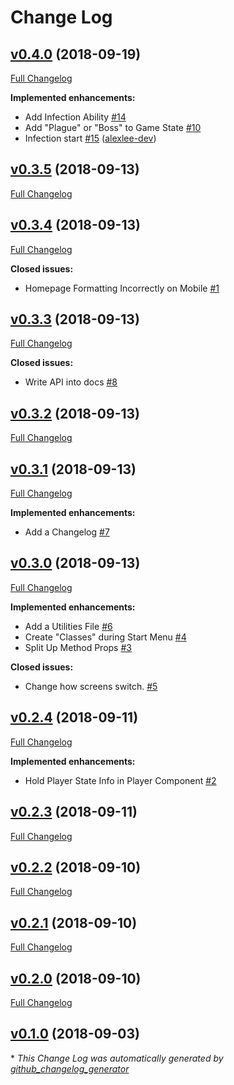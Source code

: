 # Change Log

## [v0.4.0](https://github.com/alexlee-dev/splague/tree/v0.4.0) (2018-09-19)
[Full Changelog](https://github.com/alexlee-dev/splague/compare/v0.3.5...v0.4.0)

**Implemented enhancements:**

- Add Infection Ability [\#14](https://github.com/alexlee-dev/splague/issues/14)
- Add "Plague" or "Boss" to Game State [\#10](https://github.com/alexlee-dev/splague/issues/10)
- Infection start [\#15](https://github.com/alexlee-dev/splague/pull/15) ([alexlee-dev](https://github.com/alexlee-dev))

## [v0.3.5](https://github.com/alexlee-dev/splague/tree/v0.3.5) (2018-09-13)
[Full Changelog](https://github.com/alexlee-dev/splague/compare/v0.3.4...v0.3.5)

## [v0.3.4](https://github.com/alexlee-dev/splague/tree/v0.3.4) (2018-09-13)
[Full Changelog](https://github.com/alexlee-dev/splague/compare/v0.3.3...v0.3.4)

**Closed issues:**

- Homepage Formatting Incorrectly on Mobile [\#1](https://github.com/alexlee-dev/splague/issues/1)

## [v0.3.3](https://github.com/alexlee-dev/splague/tree/v0.3.3) (2018-09-13)
[Full Changelog](https://github.com/alexlee-dev/splague/compare/v0.3.2...v0.3.3)

**Closed issues:**

- Write API into docs [\#8](https://github.com/alexlee-dev/splague/issues/8)

## [v0.3.2](https://github.com/alexlee-dev/splague/tree/v0.3.2) (2018-09-13)
[Full Changelog](https://github.com/alexlee-dev/splague/compare/v0.3.1...v0.3.2)

## [v0.3.1](https://github.com/alexlee-dev/splague/tree/v0.3.1) (2018-09-13)
[Full Changelog](https://github.com/alexlee-dev/splague/compare/v0.3.0...v0.3.1)

**Implemented enhancements:**

- Add a Changelog [\#7](https://github.com/alexlee-dev/splague/issues/7)

## [v0.3.0](https://github.com/alexlee-dev/splague/tree/v0.3.0) (2018-09-13)
[Full Changelog](https://github.com/alexlee-dev/splague/compare/v0.2.4...v0.3.0)

**Implemented enhancements:**

- Add a Utilities File [\#6](https://github.com/alexlee-dev/splague/issues/6)
- Create "Classes" during Start Menu [\#4](https://github.com/alexlee-dev/splague/issues/4)
- Split Up Method Props [\#3](https://github.com/alexlee-dev/splague/issues/3)

**Closed issues:**

- Change how screens switch.  [\#5](https://github.com/alexlee-dev/splague/issues/5)

## [v0.2.4](https://github.com/alexlee-dev/splague/tree/v0.2.4) (2018-09-11)
[Full Changelog](https://github.com/alexlee-dev/splague/compare/v0.2.3...v0.2.4)

**Implemented enhancements:**

- Hold Player State Info in Player Component [\#2](https://github.com/alexlee-dev/splague/issues/2)

## [v0.2.3](https://github.com/alexlee-dev/splague/tree/v0.2.3) (2018-09-11)
[Full Changelog](https://github.com/alexlee-dev/splague/compare/v0.2.2...v0.2.3)

## [v0.2.2](https://github.com/alexlee-dev/splague/tree/v0.2.2) (2018-09-10)
[Full Changelog](https://github.com/alexlee-dev/splague/compare/v0.2.1...v0.2.2)

## [v0.2.1](https://github.com/alexlee-dev/splague/tree/v0.2.1) (2018-09-10)
[Full Changelog](https://github.com/alexlee-dev/splague/compare/v0.2.0...v0.2.1)

## [v0.2.0](https://github.com/alexlee-dev/splague/tree/v0.2.0) (2018-09-10)
[Full Changelog](https://github.com/alexlee-dev/splague/compare/v0.1.0...v0.2.0)

## [v0.1.0](https://github.com/alexlee-dev/splague/tree/v0.1.0) (2018-09-03)


\* *This Change Log was automatically generated by [github_changelog_generator](https://github.com/skywinder/Github-Changelog-Generator)*